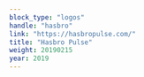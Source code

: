 ```yaml
---
block_type: "logos"
handle: "hasbro"
link: "https://hasbropulse.com/"
title: "Hasbro Pulse"
weight: 20190215
year: 2019
---
```

